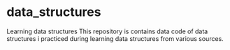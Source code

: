 # data_structures
Learning data structures
This repository is contains data code of data structures i practiced during learning data structures from various sources.
